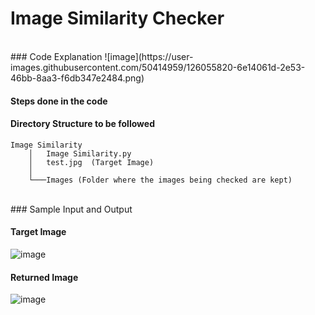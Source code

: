 # Image Similarity Checker


<br>
### Code Explanation
![image](https://user-images.githubusercontent.com/50414959/126055820-6e14061d-2e53-46bb-8aa3-f6db347e2484.png)


#### Steps done in the code


#### Directory Structure to be followed
```
Image Similarity
    │   Image Similarity.py
    │   test.jpg  (Target Image)
    │
    └───Images (Folder where the images being checked are kept)
```

<br>
### Sample Input and Output

#### Target Image
![image](https://user-images.githubusercontent.com/50414959/126056077-b7d4157a-2e60-4a07-ab49-2c7bcc8780c1.png)


#### Returned Image
![image](https://user-images.githubusercontent.com/50414959/126056081-cdcad981-c29e-491c-84a9-ec1370890760.png)
